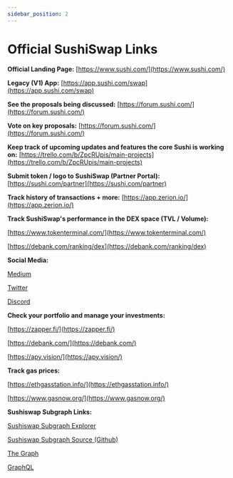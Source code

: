 ```yaml
---
sidebar_position: 2
---
```


# Official SushiSwap Links

**Official Landing Page:** [https://www.sushi.com/](https://www.sushi.com/)

**Legacy (V1) App:** [https://app.sushi.com/swap](https://app.sushi.com/swap)

**See the proposals being discussed:** [https://forum.sushi.com/](https://forum.sushi.com/)

**Vote on key proposals:** [https://forum.sushi.com/](https://forum.sushi.com/)

**Keep track of upcoming updates and features the core Sushi is working on:** [https://trello.com/b/ZpcRUpis/main-projects](https://trello.com/b/ZpcRUpis/main-projects)

**Submit token / logo to SushiSwap (Partner Portal):** [https://sushi.com/partner](https://sushi.com/partner)

**Track history of transactions + more:** [https://app.zerion.io/](https://app.zerion.io/)

**Track SushiSwap's performance in the DEX space (TVL / Volume):**

[https://www.tokenterminal.com/](https://www.tokenterminal.com/)

[https://debank.com/ranking/dex](https://debank.com/ranking/dex)

**Social Media:**

[Medium](https://medium.com/sushiswap-org)

[Twitter](https://twitter.com/sushiswap)

[Discord](https://discord.com/invite/NVPXN4e)

**Check your portfolio and manage your investments:**

[https://zapper.fi/](https://zapper.fi/)

[https://debank.com/](https://debank.com/)

[https://apy.vision/](https://apy.vision/)

**Track gas prices:**

[https://ethgasstation.info/](https://ethgasstation.info/)

[https://www.gasnow.org/](https://www.gasnow.org/)

**Sushiswap Subgraph Links:**

[Sushiswap Subgraph Explorer](https://thegraph.com/hosted-service/subgraph/sushiswap/exchange)

[Sushiswap Subgraph Source (Github)](https://github.com/sushiswap/sushiswap-subgraph)

[The Graph](https://thegraph.com/docs/en/)

[GraphQL](https://graphql.org/learn/)
